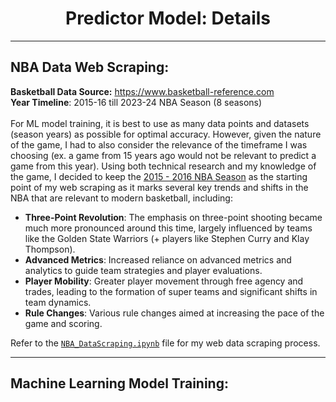 <div align="center">

# Predictor Model: Details
  
</div>

***
## NBA Data Web Scraping:
**Basketball Data Source:** https://www.basketball-reference.com <br>
**Year Timeline**: 2015-16 till 2023-24 NBA Season (8 seasons) <br> <br>
For ML model training, it is best to use as many data points and datasets (season years) as possible for optimal accuracy. 
However, given the nature of the game, I had to also consider the relevance of the timeframe I was choosing (ex. a game from 15 years ago would not be relevant to predict a game from this year).
Using both technical research and my knowledge of the game, I decided to keep the [2015 - 2016 NBA Season](https://www.nba.com/news/history-season-review-2015-16) as the starting point of my web scraping as it marks several key trends and shifts in the NBA that are relevant to modern basketball, including:

- **Three-Point Revolution**: The emphasis on three-point shooting became much more pronounced around this time, largely influenced by teams like the Golden State Warriors (+ players like Stephen Curry and Klay Thompson).
- **Advanced Metrics**: Increased reliance on advanced metrics and analytics to guide team strategies and player evaluations.
- **Player Mobility**: Greater player movement through free agency and trades, leading to the formation of super teams and significant shifts in team dynamics.
- **Rule Changes**: Various rule changes aimed at increasing the pace of the game and scoring.

Refer to the [`NBA_DataScraping.ipynb`]() file for my web data scraping process.

***
## Machine Learning Model Training:
